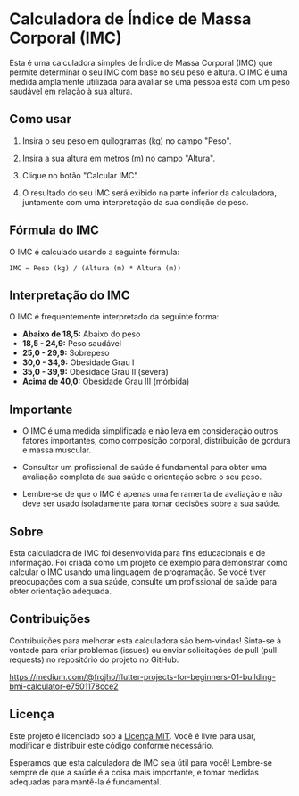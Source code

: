 # Calculadora de Índice de Massa Corporal (IMC)

Esta é uma calculadora simples de Índice de Massa Corporal (IMC) que permite determinar o seu IMC com base no seu peso e altura. O IMC é uma medida amplamente utilizada para avaliar se uma pessoa está com um peso saudável em relação à sua altura.

## Como usar

1. Insira o seu peso em quilogramas (kg) no campo "Peso".

2. Insira a sua altura em metros (m) no campo "Altura".

3. Clique no botão "Calcular IMC".

4. O resultado do seu IMC será exibido na parte inferior da calculadora, juntamente com uma interpretação da sua condição de peso.

## Fórmula do IMC

O IMC é calculado usando a seguinte fórmula:

```
IMC = Peso (kg) / (Altura (m) * Altura (m))
```

## Interpretação do IMC

O IMC é frequentemente interpretado da seguinte forma:

- **Abaixo de 18,5:** Abaixo do peso
- **18,5 - 24,9:** Peso saudável
- **25,0 - 29,9:** Sobrepeso
- **30,0 - 34,9:** Obesidade Grau I
- **35,0 - 39,9:** Obesidade Grau II (severa)
- **Acima de 40,0:** Obesidade Grau III (mórbida)

## Importante

- O IMC é uma medida simplificada e não leva em consideração outros fatores importantes, como composição corporal, distribuição de gordura e massa muscular.

- Consultar um profissional de saúde é fundamental para obter uma avaliação completa da sua saúde e orientação sobre o seu peso.

- Lembre-se de que o IMC é apenas uma ferramenta de avaliação e não deve ser usado isoladamente para tomar decisões sobre a sua saúde.

## Sobre

Esta calculadora de IMC foi desenvolvida para fins educacionais e de informação. Foi criada como um projeto de exemplo para demonstrar como calcular o IMC usando uma linguagem de programação. Se você tiver preocupações com a sua saúde, consulte um profissional de saúde para obter orientação adequada.

## Contribuições

Contribuições para melhorar esta calculadora são bem-vindas! Sinta-se à vontade para criar problemas (issues) ou enviar solicitações de pull (pull requests) no repositório do projeto no GitHub.

https://medium.com/@frojho/flutter-projects-for-beginners-01-building-bmi-calculator-e7501178cce2

## Licença

Este projeto é licenciado sob a [Licença MIT](LICENSE). Você é livre para usar, modificar e distribuir este código conforme necessário.

Esperamos que esta calculadora de IMC seja útil para você! Lembre-se sempre de que a saúde é a coisa mais importante, e tomar medidas adequadas para mantê-la é fundamental.